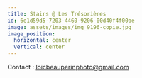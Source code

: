 ```yaml
---
title: Stairs @ Les Trésorières
id: 6e1d59d5-7203-4460-9206-00d40f4f00be
image: assets/images/img_9196-copie.jpg
image_position:
  horizontal: center
  vertical: center
---
```

Contact : loicbeauperinphoto@gmail.com
